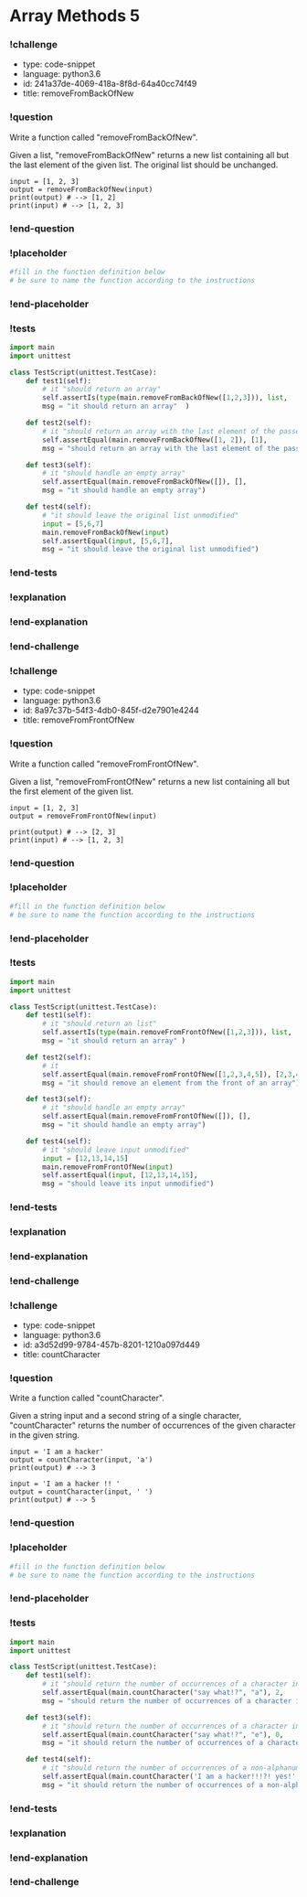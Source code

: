# Array Methods 5

### !challenge

* type: code-snippet
* language: python3.6
* id: 241a37de-4069-418a-8f8d-64a40cc74f49
* title: removeFromBackOfNew

### !question

Write a function called "removeFromBackOfNew".

Given a list, "removeFromBackOfNew" returns a new list containing all but the last element of the given list. The original list should be unchanged.


```
input = [1, 2, 3]
output = removeFromBackOfNew(input)
print(output) # --> [1, 2]
print(input) # --> [1, 2, 3]
```

### !end-question

### !placeholder

```python
#fill in the function definition below
# be sure to name the function according to the instructions

```

### !end-placeholder

### !tests

```python
import main
import unittest

class TestScript(unittest.TestCase):
    def test1(self):
        # it "should return an array"
        self.assertIs(type(main.removeFromBackOfNew([1,2,3])), list,
        msg = "it should return an array"  )

    def test2(self):
        # it "should return an array with the last element of the passed in array removed"
        self.assertEqual(main.removeFromBackOfNew([1, 2]), [1],
        msg = "should return an array with the last element of the passed in array removed")

    def test3(self):
        # it "should handle an empty array"
        self.assertEqual(main.removeFromBackOfNew([]), [],
        msg = "it should handle an empty array")

    def test4(self):
        # "it should leave the original list unmodified"
        input = [5,6,7]
        main.removeFromBackOfNew(input)
        self.assertEqual(input, [5,6,7],
        msg = "it should leave the original list unmodified")

```


### !end-tests

### !explanation

### !end-explanation

### !end-challenge

### !challenge

* type: code-snippet
* language: python3.6
* id: 8a97c37b-54f3-4db0-845f-d2e7901e4244
* title: removeFromFrontOfNew

### !question

Write a function called "removeFromFrontOfNew".

Given a list, "removeFromFrontOfNew" returns a new list containing all but the first element of the given list.



```
input = [1, 2, 3]
output = removeFromFrontOfNew(input)

print(output) # --> [2, 3]
print(input) # --> [1, 2, 3]
```

### !end-question

### !placeholder

```python
#fill in the function definition below
# be sure to name the function according to the instructions

```

### !end-placeholder

### !tests

```python
import main
import unittest

class TestScript(unittest.TestCase):
    def test1(self):
        # it "should return an list"
        self.assertIs(type(main.removeFromFrontOfNew([1,2,3])), list,
        msg = "it should return an array" )

    def test2(self):
        # it
        self.assertEqual(main.removeFromFrontOfNew([1,2,3,4,5]), [2,3,4,5],
        msg = "it should remove an element from the front of an array")

    def test3(self):
        # it "should handle an empty array"
        self.assertEqual(main.removeFromFrontOfNew([]), [],
        msg = "it should handle an empty array")

    def test4(self):
        # it "should leave input unmodified"
        input = [12,13,14,15]
        main.removeFromFrontOfNew(input)
        self.assertEqual(input, [12,13,14,15],
        msg = "should leave its input unmodified")
```

### !end-tests

### !explanation

### !end-explanation

### !end-challenge

### !challenge

* type: code-snippet
* language: python3.6
* id: a3d52d99-9784-457b-8201-1210a097d449
* title: countCharacter

### !question

Write a function called "countCharacter".

Given a string input and a second string of a single character, "countCharacter" returns the number of occurrences of the given character in the given string.

```
input = 'I am a hacker'
output = countCharacter(input, 'a')
print(output) # --> 3

input = 'I am a hacker !! '
output = countCharacter(input, ' ')
print(output) # --> 5
```

### !end-question

### !placeholder

```python
#fill in the function definition below
# be sure to name the function according to the instructions


```

### !end-placeholder

### !tests

```python
import main
import unittest

class TestScript(unittest.TestCase):
    def test1(self):
        # it "should return the number of occurrences of a character in a string when the character exists"
        self.assertEqual(main.countCharacter("say what!?", "a"), 2,
        msg = "should return the number of occurrences of a character in a string when the character exists")

    def test3(self):
        # it "should return the number of occurrences of a character in a string when the character does not exist"
        self.assertEqual(main.countCharacter("say what!?", "e"), 0,
        msg = "it should return the number of occurrences of a character in a string when the character does not exist")

    def test4(self):
        # it "should return the number of occurrences of a non-alphanumeric character in a string when the character exists"
        self.assertEqual(main.countCharacter('I am a hacker!!!?! yes!', ' '), 4,
        msg = "it should return the number of occurrences of a non-alphanumeric character in a string when the character exists")
```

### !end-tests

### !explanation

### !end-explanation

### !end-challenge
